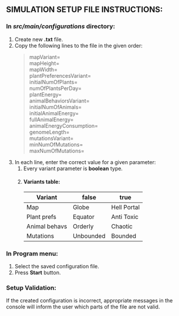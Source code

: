 ## SIMULATION SETUP FILE INSTRUCTIONS:
### In *src/main/configurations* directory:
1. Create new **.txt** file.
2. Copy the following lines to the file in the given order:
   >mapVariant=\
   mapHeight=\
   mapWidth=\
   plantPreferencesVariant=\
   initialNumOfPlants=\
   numOfPlantsPerDay=\
   plantEnergy=\
   animalBehaviorsVariant=\
   initialNumOfAnimals=\
   initialAnimalEnergy=\
   fullAnimalEnergy=\
   animalEnergyConsumption=\
   genomeLength=\
   mutationsVariant=\
   minNumOfMutations=\
   maxNumOfMutations=
3. In each line, enter the correct value for a given parameter:
   1. Every variant parameter is **boolean** type.
   2. #### Variants table: ####
      | Variant       | false     | true        |
      |---------------|-----------|-------------|
      | Map           | Globe     | Hell Portal |
      | Plant prefs   | Equator   | Anti Toxic  |
      | Animal behavs | Orderly   | Chaotic     |
      | Mutations     | Unbounded | Bounded     |
         
### In Program menu:
1. Select the saved configuration file.
2. Press **Start** button.

### Setup Validation:
If the created configuration is incorrect, appropriate messages in the console will inform the user which parts of the file are not valid.
